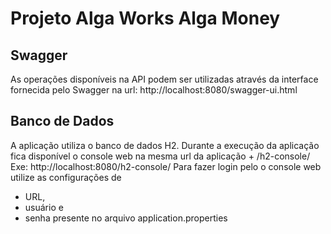 # Projeto Alga Works Alga Money


## Swagger
As operações disponíveis na API podem ser utilizadas através da interface
fornecida pelo Swagger na url: http://localhost:8080/swagger-ui.html

## Banco de Dados

A aplicação utiliza o banco de dados H2.
Durante a execução da aplicação fica disponível o console web
na mesma url da aplicação + /h2-console/ Exe: http://localhost:8080/h2-console/
Para fazer login pelo o console web utilize as configurações de 
* URL, 
* usuário e
* senha 
presente no arquivo application.properties
